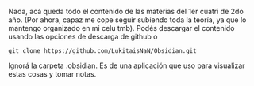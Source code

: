 Nada, acá queda todo el contenido de las materias del 1er cuatri de 2do año.
(Por ahora, capaz me cope seguir subiendo toda la teoría, ya que lo mantengo organizado en mi celu tmb).
Podés descargar el contenido usando las opciones de descarga de github o
```
git clone https://github.com/LukitaisNaN/Obsidian.git
```
Ignorá la carpeta .obsidian. Es de una aplicación que uso para visualizar estas cosas y tomar notas.
